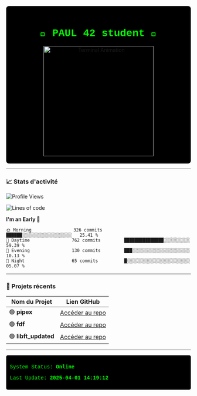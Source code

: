 <div align="center" style="background-color: black; padding: 20px; border-radius: 8px;">
  <h1 style="color: #00ff00; font-family: 'Courier New', monospace;">👾 PAUL 42 student 👾</h1>
  <img src="https://user-images.githubusercontent.com/76850574/123372234-123bd280-d5f9-11eb-9e79-f26ac16bdf4d.gif" width="300" alt="Terminal Animation"/>
</div>

---

### 📈 Stats d'activité

<!--START_SECTION:waka-->
![Profile Views](http://img.shields.io/badge/Profile%20Views-5-blue)

![Lines of code](https://img.shields.io/badge/From%20Hello%20World%20I%27ve%20Written-767.0%20thousand%20lines%20of%20code-blue)

**I'm an Early 🐤** 

```text
🌞 Morning                326 commits         ██████░░░░░░░░░░░░░░░░░░░   25.41 % 
🌆 Daytime                762 commits         ███████████████░░░░░░░░░░   59.39 % 
🌃 Evening                130 commits         ███░░░░░░░░░░░░░░░░░░░░░░   10.13 % 
🌙 Night                  65 commits          █░░░░░░░░░░░░░░░░░░░░░░░░   05.07 % 
```



<!--END_SECTION:waka-->

---







<!--START_SECTION:README-->
### 📂 Projets récents

| Nom du Projet       | Lien GitHub                                        |
|---------------------|----------------------------------------------------|
| 🟢 **pipex** | [Accéder au repo](https://github.com/polodu13160/pipex) |
| 🟢 **fdf** | [Accéder au repo](https://github.com/polodu13160/fdf) |
| 🟢 **libft_updated** | [Accéder au repo](https://github.com/polodu13160/libft_updated) |


---

<div style="color: #00ff00; font-family: 'Courier New', monospace; background-color: black; padding: 10px; border-radius: 5px;">
  <p>System Status: <strong>Online</strong></p>
  <p>Last Update: <strong>2025-04-01 14:19:12</strong></p>
</div>
<!--END_SECTION:README-->







